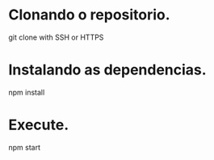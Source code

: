 # Clonando o repositorio.
git clone with SSH or HTTPS

# Instalando as dependencias.
npm install

# Execute.
npm start